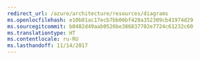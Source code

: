 ```yaml
---
redirect_url: /azure/architecture/resources/diagrams
ms.openlocfilehash: e10b81ac17ecb7bb06bf428a352309cb41974d29
ms.sourcegitcommit: b0482d49aab0526be386837702e7724c61232c60
ms.translationtype: HT
ms.contentlocale: ru-RU
ms.lasthandoff: 11/14/2017
---
```

